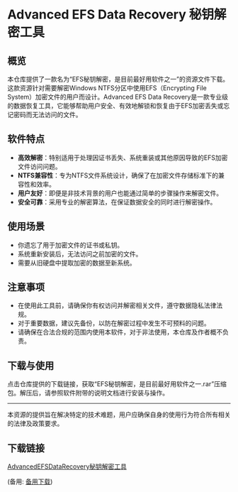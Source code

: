 # Advanced EFS Data Recovery 秘钥解密工具

## 概览

本仓库提供了一款名为“EFS秘钥解密，是目前最好用软件之一”的资源文件下载。这款资源针对需要解密Windows NTFS分区中使用EFS（Encrypting File System）加密文件的用户而设计。Advanced EFS Data Recovery是一款专业级的数据恢复工具，它能够帮助用户安全、有效地解锁和恢复由于EFS加密丢失或忘记密码而无法访问的文件。

## 软件特点

- **高效解密**：特别适用于处理因证书丢失、系统重装或其他原因导致的EFS加密文件访问问题。
- **NTFS兼容性**：专为NTFS文件系统设计，确保了在加密文件存储标准下的兼容性和效率。
- **用户友好**：即便是非技术背景的用户也能通过简单的步骤操作来解密文件。
- **安全可靠**：采用专业的解密算法，在保证数据安全的同时进行解密操作。

## 使用场景

- 你遗忘了用于加密文件的证书或私钥。
- 系统重新安装后，无法访问之前加密的文件。
- 需要从旧硬盘中提取加密的数据至新系统。

## 注意事项

- 在使用此工具前，请确保你有权访问并解密相关文件，遵守数据隐私法律法规。
- 对于重要数据，建议先备份，以防在解密过程中发生不可预料的问题。
- 请确保在合法合规的范围内使用本软件，对于非法使用，本仓库及作者概不负责。

## 下载与使用

点击仓库提供的下载链接，获取“EFS秘钥解密，是目前最好用软件之一.rar”压缩包。解压后，请参照软件附带的说明文档进行安装与操作。

---

本资源的提供旨在解决特定的技术难题，用户应确保自身的使用行为符合所有相关的法律及政策要求。

## 下载链接
[AdvancedEFSDataRecovery秘钥解密工具](https://pan.quark.cn/s/e1e4d46c35ac) 

(备用: [备用下载](https://pan.baidu.com/s/1mAcPFt5iLzxiwPqqV9y8gw?pwd=1234))
